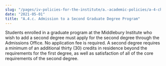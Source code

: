 ```yaml
---
slug: "/pages/iv-policies-for-the-institute/a.-academic-policies/a-4-change-of-academic-program/a-4-c-change-of-degree-program"
date: "2021-05-01"
title: "A.4.c. Admission to a Second Graduate Degree Program"
---
```


Students enrolled in a graduate program at the Middlebury Institute who wish to add a second degree must apply for the second degree through the Admissions Office. No application fee is required. A second degree requires a minimum of an additional thirty (30) credits in residence beyond the requirements for the first degree, as well as satisfaction of all of the core requirements of the second degree.
